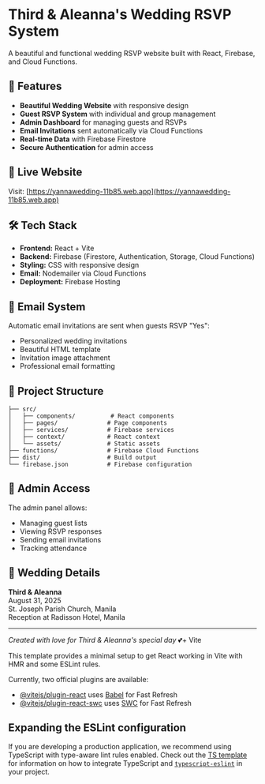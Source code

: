 # Third & Aleanna's Wedding RSVP System

A beautiful and functional wedding RSVP website built with React, Firebase, and Cloud Functions.

## 🎉 Features

- **Beautiful Wedding Website** with responsive design
- **Guest RSVP System** with individual and group management
- **Admin Dashboard** for managing guests and RSVPs
- **Email Invitations** sent automatically via Cloud Functions
- **Real-time Data** with Firebase Firestore
- **Secure Authentication** for admin access

## 🚀 Live Website

Visit: [https://yannawedding-11b85.web.app](https://yannawedding-11b85.web.app)

## 🛠 Tech Stack

- **Frontend:** React + Vite
- **Backend:** Firebase (Firestore, Authentication, Storage, Cloud Functions)
- **Styling:** CSS with responsive design
- **Email:** Nodemailer via Cloud Functions
- **Deployment:** Firebase Hosting

## 📧 Email System

Automatic email invitations are sent when guests RSVP "Yes":
- Personalized wedding invitations
- Beautiful HTML template
- Invitation image attachment
- Professional email formatting

## 🎯 Project Structure

```
├── src/
│   ├── components/          # React components
│   ├── pages/              # Page components
│   ├── services/           # Firebase services
│   ├── context/            # React context
│   └── assets/             # Static assets
├── functions/              # Firebase Cloud Functions
├── dist/                   # Build output
└── firebase.json           # Firebase configuration
```

## 🔧 Admin Access

The admin panel allows:
- Managing guest lists
- Viewing RSVP responses
- Sending email invitations
- Tracking attendance

## 💝 Wedding Details

**Third & Aleanna**  
August 31, 2025  
St. Joseph Parish Church, Manila  
Reception at Radisson Hotel, Manila

---

*Created with love for Third & Aleanna's special day* 💕+ Vite

This template provides a minimal setup to get React working in Vite with HMR and some ESLint rules.

Currently, two official plugins are available:

- [@vitejs/plugin-react](https://github.com/vitejs/vite-plugin-react/blob/main/packages/plugin-react) uses [Babel](https://babeljs.io/) for Fast Refresh
- [@vitejs/plugin-react-swc](https://github.com/vitejs/vite-plugin-react/blob/main/packages/plugin-react-swc) uses [SWC](https://swc.rs/) for Fast Refresh

## Expanding the ESLint configuration

If you are developing a production application, we recommend using TypeScript with type-aware lint rules enabled. Check out the [TS template](https://github.com/vitejs/vite/tree/main/packages/create-vite/template-react-ts) for information on how to integrate TypeScript and [`typescript-eslint`](https://typescript-eslint.io) in your project.
